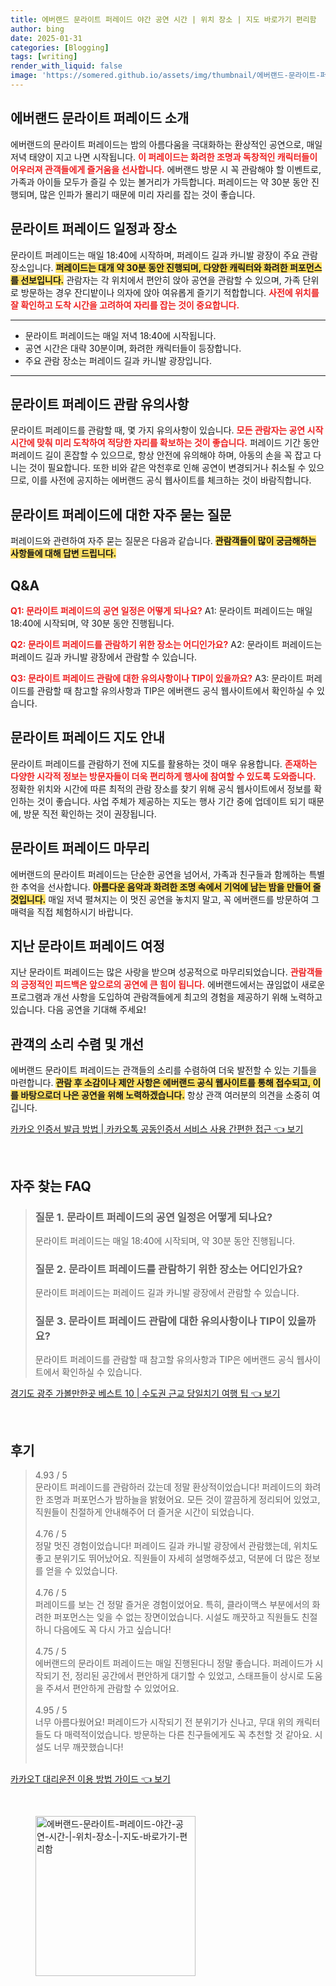 ```yaml
---
title: 에버랜드 문라이트 퍼레이드 야간 공연 시간 | 위치 장소 | 지도 바로가기 편리함
author: bing
date: 2025-01-31
categories: [Blogging]
tags: [writing]
render_with_liquid: false
image: 'https://somered.github.io/assets/img/thumbnail/에버랜드-문라이트-퍼레이드-야간-공연-시간-|-위치-장소-|-지도-바로가기-편리함.webp'
---
```



<h2 id='에버랜드_퍼레이드_소개'>에버랜드 문라이트 퍼레이드 소개</h2>

<p>에버랜드의 문라이트 퍼레이드는 밤의 아름다움을 극대화하는 환상적인 공연으로, 매일 저녁 태양이 지고 나면 시작됩니다. <b><span style="color: #ee2323;">이 퍼레이드는 화려한 조명과 독창적인 캐릭터들이 어우러져 관객들에게 즐거움을 선사합니다.</span></b> 에버랜드 방문 시 꼭 관람해야 할 이벤트로, 가족과 아이들 모두가 즐길 수 있는 볼거리가 가득합니다. 퍼레이드는 약 30분 동안 진행되며, 많은 인파가 몰리기 때문에 미리 자리를 잡는 것이 좋습니다.</p>

<h2 id='퍼레이드_일정과_장소'>문라이트 퍼레이드 일정과 장소</h2>

<p>문라이트 퍼레이드는 매일 18:40에 시작하며, 퍼레이드 길과 카니발 광장이 주요 관람 장소입니다. <b><span style="background-color: #ffe066;">퍼레이드는 대개 약 30분 동안 진행되며, 다양한 캐릭터와 화려한 퍼포먼스를 선보입니다.</span></b> 관람자는 각 위치에서 편안히 앉아 공연을 관람할 수 있으며, 가족 단위로 방문하는 경우 잔디밭이나 의자에 앉아 여유롭게 즐기기 적합합니다. <b><span style="color: #ee2323;">사전에 위치를 잘 확인하고 도착 시간을 고려하여 자리를 잡는 것이 중요합니다.</span></b></p>

<hr />

<ul>
    <li>문라이트 퍼레이드는 매일 저녁 18:40에 시작됩니다.</li>
    <li>공연 시간은 대략 30분이며, 화려한 캐릭터들이 등장합니다.</li>
    <li>주요 관람 장소는 퍼레이드 길과 카니발 광장입니다.</li>
</ul>

<hr />

<h2 id='유의사항'>문라이트 퍼레이드 관람 유의사항</h2>

<p>문라이트 퍼레이드를 관람할 때, 몇 가지 유의사항이 있습니다. <b><span style="color: #ee2323;">모든 관람자는 공연 시작 시간에 맞춰 미리 도착하여 적당한 자리를 확보하는 것이 좋습니다.</span></b> 퍼레이드 기간 동안 퍼레이드 길이 혼잡할 수 있으므로, 항상 안전에 유의해야 하며, 아동의 손을 꼭 잡고 다니는 것이 필요합니다. 또한 비와 같은 악천후로 인해 공연이 변경되거나 취소될 수 있으므로, 이를 사전에 공지하는 에버랜드 공식 웹사이트를 체크하는 것이 바람직합니다.</p>

<h2 id='자주_묻는_질문'>문라이트 퍼레이드에 대한 자주 묻는 질문</h2>

<p>퍼레이드와 관련하여 자주 묻는 질문은 다음과 같습니다. <b><span style="background-color: #ffe066;">관람객들이 많이 궁금해하는 사항들에 대해 답변 드립니다.</span></b></p>

<h2 id='QNA'>Q&A</h2>

<p><b><span style="color: #ee2323;">Q1: 문라이트 퍼레이드의 공연 일정은 어떻게 되나요?</span></b> A1: 문라이트 퍼레이드는 매일 18:40에 시작되며, 약 30분 동안 진행됩니다.</p>

<p><b><span style="color: #ee2323;">Q2: 문라이트 퍼레이드를 관람하기 위한 장소는 어디인가요?</span></b> A2: 문라이트 퍼레이드는 퍼레이드 길과 카니발 광장에서 관람할 수 있습니다.</p>

<p><b><span style="color: #ee2323;">Q3: 문라이트 퍼레이드 관람에 대한 유의사항이나 TIP이 있을까요?</span></b> A3: 문라이트 퍼레이드를 관람할 때 참고할 유의사항과 TIP은 에버랜드 공식 웹사이트에서 확인하실 수 있습니다.</p>

<h2 id='퍼레이드_맵'>문라이트 퍼레이드 지도 안내</h2>

<p>문라이트 퍼레이드를 관람하기 전에 지도를 활용하는 것이 매우 유용합니다. <b><span style="color: #ee2323;">존재하는 다양한 시각적 정보는 방문자들이 더욱 편리하게 행사에 참여할 수 있도록 도와줍니다.</span></b> 정확한 위치와 시간에 따른 최적의 관람 장소를 찾기 위해 공식 웹사이트에서 정보를 확인하는 것이 좋습니다. 사업 주체가 제공하는 지도는 행사 기간 중에 업데이트 되기 때문에, 방문 직전 확인하는 것이 권장됩니다.</p>

<h2 id='마무리'>문라이트 퍼레이드 마무리</h2>

<p>에버랜드의 문라이트 퍼레이드는 단순한 공연을 넘어서, 가족과 친구들과 함께하는 특별한 추억을 선사합니다. <b><span style="background-color: #ffe066;">아름다운 음악과 화려한 조명 속에서 기억에 남는 밤을 만들어 줄 것입니다.</span></b> 매일 저녁 펼쳐지는 이 멋진 공연을 놓치지 말고, 꼭 에버랜드를 방문하여 그 매력을 직접 체험하시기 바랍니다.</p>

<h2 id='지난_퍼레이드'>지난 문라이트 퍼레이드 여정</h2>

<p>지난 문라이트 퍼레이드는 많은 사랑을 받으며 성공적으로 마무리되었습니다. <b><span style="color: #ee2323;">관람객들의 긍정적인 피드백은 앞으로의 공연에 큰 힘이 됩니다.</span></b> 에버랜드에서는 끊임없이 새로운 프로그램과 개선 사항을 도입하여 관람객들에게 최고의 경험을 제공하기 위해 노력하고 있습니다. 다음 공연을 기대해 주세요!</p>

<h2 id='수렴'>관객의 소리 수렴 및 개선</h2>

<p>에버랜드 문라이트 퍼레이드는 관객들의 소리를 수렴하여 더욱 발전할 수 있는 기틀을 마련합니다. <b><span style="background-color: #ffe066;">관람 후 소감이나 제안 사항은 에버랜드 공식 웹사이트를 통해 접수되고, 이를 바탕으로더 나은 공연을 위해 노력하겠습니다.</span></b> 항상 관객 여러분의 의견을 소중히 여깁니다.</p>


<p><a class="click-button" title="카카오 인증서 발급 방법 | 카카오톡 공동인증서 서비스 사용 간편한 접근" href="https://somered.github.io/posts/%EC%B9%B4%EC%B9%B4%EC%98%A4-%EC%9D%B8%EC%A6%9D%EC%84%9C-%EB%B0%9C%EA%B8%89-%EB%B0%A9%EB%B2%95-%EC%B9%B4%EC%B9%B4%EC%98%A4%ED%86%A1-%EA%B3%B5%EB%8F%99%EC%9D%B8%EC%A6%9D%EC%84%9C-%EC%84%9C%EB%B9%84%EC%8A%A4-%EC%82%AC%EC%9A%A9-%EA%B0%84%ED%8E%B8%ED%95%9C-%EC%A0%91%EA%B7%BC/" rel="dofollow">카카오 인증서 발급 방법 | 카카오톡 공동인증서 서비스 사용 간편한 접근 👈 보기</a></p><br>
<h2 id='자주_찾는_FAQ'>자주 찾는 FAQ</h2>
<div itemscope="" itemtype="https://schema.org/FAQPage"> 
<blockquote> 
<div itemscope="" itemprop="mainEntity" itemtype="https://schema.org/Question"> 
<h3 itemprop="name">질문 1. 문라이트 퍼레이드의 공연 일정은 어떻게 되나요?</h3> 
<div itemscope="" itemprop="acceptedAnswer" itemtype="https://schema.org/Answer"> 
<span itemprop="text"> 
<p>문라이트 퍼레이드는 매일 18:40에 시작되며, 약 30분 동안 진행됩니다.</p> 
</span> 
</div> 
</div> 

<div itemscope="" itemprop="mainEntity" itemtype="https://schema.org/Question"> 
<h3 itemprop="name">질문 2. 문라이트 퍼레이드를 관람하기 위한 장소는 어디인가요?</h3> 
<div itemscope="" itemprop="acceptedAnswer" itemtype="https://schema.org/Answer"> 
<span itemprop="text"> 
<p>문라이트 퍼레이드는 퍼레이드 길과 카니발 광장에서 관람할 수 있습니다.</p> 
</span> 
</div> 
</div> 

<div itemscope="" itemprop="mainEntity" itemtype="https://schema.org/Question"> 
<h3 itemprop="name">질문 3. 문라이트 퍼레이드 관람에 대한 유의사항이나 TIP이 있을까요?</h3> 
<div itemscope="" itemprop="acceptedAnswer" itemtype="https://schema.org/Answer"> 
<span itemprop="text"> 
<p>문라이트 퍼레이드를 관람할 때 참고할 유의사항과 TIP은 에버랜드 공식 웹사이트에서 확인하실 수 있습니다.</p> 
</span> 
</div> 
</div> 
</blockquote> 
</div>
<p><a class="click-button" title="경기도 광주 가볼만한곳 베스트 10 | 수도권 근교 당일치기 여행 팁" href="https://somered.github.io/posts/%EA%B2%BD%EA%B8%B0%EB%8F%84-%EA%B4%91%EC%A3%BC-%EA%B0%80%EB%B3%BC%EB%A7%8C%ED%95%9C%EA%B3%B3-%EB%B2%A0%EC%8A%A4%ED%8A%B8-10-%EC%88%98%EB%8F%84%EA%B6%8C-%EA%B7%BC%EA%B5%90-%EB%8B%B9%EC%9D%BC%EC%B9%98%EA%B8%B0-%EC%97%AC%ED%96%89-%ED%8C%81/" rel="dofollow">경기도 광주 가볼만한곳 베스트 10 | 수도권 근교 당일치기 여행 팁 👈 보기</a></p><br>
<h2 id='후기'>후기</h2>
<div itemscope itemtype="https://schema.org/Product">
  <blockquote>
  <div itemprop="review" itemscope itemtype="https://schema.org/Review">
      <div itemprop="reviewRating" itemscope itemtype="https://schema.org/Rating"> <span itemprop="ratingValue">4.93</span> / <span itemprop="bestRating">5</span> </div>
      <span itemprop="reviewBody">문라이트 퍼레이드를 관람하러 갔는데 정말 환상적이었습니다! 퍼레이드의 화려한 조명과 퍼포먼스가 밤하늘을 밝혔어요. 모든 것이 깔끔하게 정리되어 있었고, 직원들이 친절하게 안내해주어 더 즐거운 시간이 되었습니다.</span>
  </div>
  <br>
  <div itemprop="review" itemscope itemtype="https://schema.org/Review">
      <div itemprop="reviewRating" itemscope itemtype="https://schema.org/Rating"> <span itemprop="ratingValue">4.76</span> / <span itemprop="bestRating">5</span> </div>
      <span itemprop="reviewBody">정말 멋진 경험이었습니다! 퍼레이드 길과 카니발 광장에서 관람했는데, 위치도 좋고 분위기도 뛰어났어요. 직원들이 자세히 설명해주셨고, 덕분에 더 많은 정보를 얻을 수 있었습니다.</span>
  </div>
  <br>
  <div itemprop="review" itemscope itemtype="https://schema.org/Review">
      <div itemprop="reviewRating" itemscope itemtype="https://schema.org/Rating"> <span itemprop="ratingValue">4.76</span> / <span itemprop="bestRating">5</span> </div>
      <span itemprop="reviewBody">퍼레이드를 보는 건 정말 즐거운 경험이었어요. 특히, 클라이맥스 부분에서의 화려한 퍼포먼스는 잊을 수 없는 장면이었습니다. 시설도 깨끗하고 직원들도 친절하니 다음에도 꼭 다시 가고 싶습니다!</span>
  </div>
  <br>
  <div itemprop="review" itemscope itemtype="https://schema.org/Review">
      <div itemprop="reviewRating" itemscope itemtype="https://schema.org/Rating"> <span itemprop="ratingValue">4.75</span> / <span itemprop="bestRating">5</span> </div>
      <span itemprop="reviewBody">에버랜드의 문라이트 퍼레이드는 매일 진행된다니 정말 좋습니다. 퍼레이드가 시작되기 전, 정리된 공간에서 편안하게 대기할 수 있었고, 스태프들이 상시로 도움을 주셔서 편안하게 관람할 수 있었어요.</span>
  </div>
  <br>
  <div itemprop="review" itemscope itemtype="https://schema.org/Review">
      <div itemprop="reviewRating" itemscope itemtype="https://schema.org/Rating"> <span itemprop="ratingValue">4.95</span> / <span itemprop="bestRating">5</span> </div>
      <span itemprop="reviewBody">너무 아름다웠어요! 퍼레이드가 시작되기 전 분위기가 신나고, 무대 위의 캐릭터들도 다 매력적이었습니다. 방문하는 다른 친구들에게도 꼭 추천할 것 같아요. 시설도 너무 깨끗했습니다!</span>
  </div>
  <br>
  </blockquote>
</div>
<p><a class="click-button" title="카카오T 대리운전 이용 방법 가이드" href="https://somered.github.io/posts/%EC%B9%B4%EC%B9%B4%EC%98%A4T-%EB%8C%80%EB%A6%AC%EC%9A%B4%EC%A0%84-%EC%9D%B4%EC%9A%A9-%EB%B0%A9%EB%B2%95-%EA%B0%80%EC%9D%B4%EB%93%9C/" rel="dofollow">카카오T 대리운전 이용 방법 가이드 👈 보기</a></p><br>
<figure class="image"><img src="https://somered.github.io/assets/img/thumbnail/에버랜드-문라이트-퍼레이드-야간-공연-시간-|-위치-장소-|-지도-바로가기-편리함.webp" alt="에버랜드-문라이트-퍼레이드-야간-공연-시간-|-위치-장소-|-지도-바로가기-편리함" width="256" height="256"></figure>